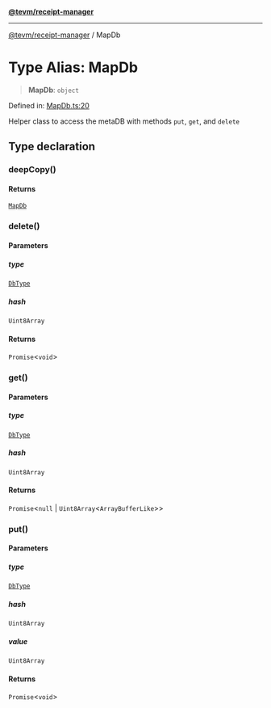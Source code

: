 [**@tevm/receipt-manager**](../README.md)

***

[@tevm/receipt-manager](../globals.md) / MapDb

# Type Alias: MapDb

> **MapDb**: `object`

Defined in: [MapDb.ts:20](https://github.com/evmts/tevm-monorepo/blob/main/packages/receipt-manager/src/MapDb.ts#L20)

Helper class to access the metaDB with methods `put`, `get`, and `delete`

## Type declaration

### deepCopy()

#### Returns

[`MapDb`](MapDb.md)

### delete()

#### Parameters

##### type

[`DbType`](DbType.md)

##### hash

`Uint8Array`

#### Returns

`Promise`\<`void`\>

### get()

#### Parameters

##### type

[`DbType`](DbType.md)

##### hash

`Uint8Array`

#### Returns

`Promise`\<`null` \| `Uint8Array`\<`ArrayBufferLike`\>\>

### put()

#### Parameters

##### type

[`DbType`](DbType.md)

##### hash

`Uint8Array`

##### value

`Uint8Array`

#### Returns

`Promise`\<`void`\>
